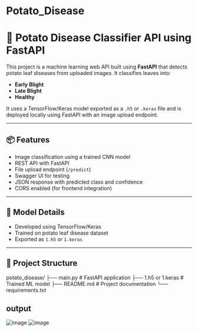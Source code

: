# Potato_Disease
# 🥔 Potato Disease Classifier API using FastAPI

This project is a machine learning web API built using **FastAPI** that detects potato leaf diseases from uploaded images. It classifies leaves into:

- **Early Blight**
- **Late Blight**
- **Healthy**

It uses a TensorFlow/Keras model exported as a `.h5` or `.keras` file and is deployed locally using FastAPI with an image upload endpoint.

---

## 📦 Features

- Image classification using a trained CNN model
- REST API with FastAPI
- File upload endpoint (`/predict`)
- Swagger UI for testing
- JSON response with predicted class and confidence
- CORS enabled (for frontend integration)

---

## 🧠 Model Details

- Developed using TensorFlow/Keras
- Trained on potato leaf disease dataset
- Exported as `1.h5` or `1.keras`

---

## 📁 Project Structure
 potato_disease/
├── main.py # FastAPI application
├── 1.h5 or 1.keras # Trained ML model
├── README.md # Project documentation
└── requirements.txt



## output 
![image](https://github.com/user-attachments/assets/41e4c86e-57e2-48d5-aea9-63ae49e10e7b)
![image](https://github.com/user-attachments/assets/338733d0-7a08-4e11-9f21-a00ed6c8d9bd)


